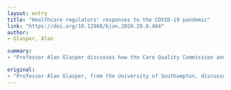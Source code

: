 ```yaml
---
layout: entry
title: "Healthcare regulators' responses to the COVID-19 pandemic"
link: "https://doi.org/10.12968/bjon.2020.29.8.484"
author:
- Glasper, Alan

summary:
- "Professor Alan Glasper discusses how the Care Quality Commission and the Nursing and Midwifery Council are working during the COVID-19 pandemic. Professor Alan Glassper, from the University of Southampton, talks about how the care quality Commission and nursing and midwifery council are working. Glassper explains how the Nurses and Midwives are working in the 'COVID' pandemie. He discusses the work of the Nursing Quality Commission."

original:
- "Professor Alan Glasper, from the University of Southampton, discusses how the Care Quality Commission and the Nursing and Midwifery Council are working during the COVID-19 pandemic."
---
```


